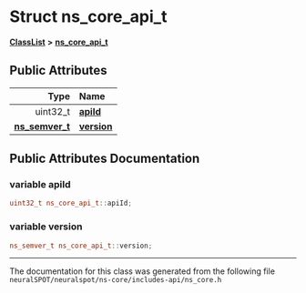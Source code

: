 

# Struct ns\_core\_api\_t



[**ClassList**](annotated.md) **>** [**ns\_core\_api\_t**](structns__core__api__t.md)


























## Public Attributes

| Type | Name |
| ---: | :--- |
|  uint32\_t | [**apiId**](#variable-apiid)  <br> |
|  [**ns\_semver\_t**](structns__semver__t.md) | [**version**](#variable-version)  <br> |












































## Public Attributes Documentation




### variable apiId 

```C++
uint32_t ns_core_api_t::apiId;
```






### variable version 

```C++
ns_semver_t ns_core_api_t::version;
```




------------------------------
The documentation for this class was generated from the following file `neuralSPOT/neuralspot/ns-core/includes-api/ns_core.h`

